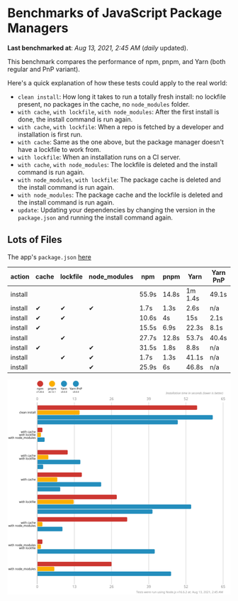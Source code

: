 # Benchmarks of JavaScript Package Managers

**Last benchmarked at**: _Aug 13, 2021, 2:45 AM_ (_daily_ updated).

This benchmark compares the performance of npm, pnpm, and Yarn (both regular and PnP variant).

Here's a quick explanation of how these tests could apply to the real world:

- `clean install`: How long it takes to run a totally fresh install: no lockfile present, no packages in the cache, no `node_modules` folder.
- `with cache`, `with lockfile`, `with node_modules`: After the first install is done, the install command is run again.
- `with cache`, `with lockfile`: When a repo is fetched by a developer and installation is first run.
- `with cache`: Same as the one above, but the package manager doesn't have a lockfile to work from.
- `with lockfile`: When an installation runs on a CI server.
- `with cache`, `with node_modules`: The lockfile is deleted and the install command is run again.
- `with node_modules`, `with lockfile`: The package cache is deleted and the install command is run again.
- `with node_modules`: The package cache and the lockfile is deleted and the install command is run again.
- `update`: Updating your dependencies by changing the version in the `package.json` and running the install command again.

## Lots of Files

The app's `package.json` [here](https://github.com/pnpm/pnpm.github.io/blob/main/benchmarks/fixtures/alotta-files/package.json)

| action  | cache | lockfile | node_modules| npm | pnpm | Yarn | Yarn PnP |
| ---     | ---   | ---      | ---         | --- | ---  | ---  | ---      |
| install |       |          |             | 55.9s | 14.8s | 1m 1.4s | 49.1s |
| install | ✔     | ✔        | ✔           | 1.7s | 1.3s | 2.6s | n/a |
| install | ✔     | ✔        |             | 10.6s | 4s | 15s | 2.1s |
| install | ✔     |          |             | 15.5s | 6.9s | 22.3s | 8.1s |
| install |       | ✔        |             | 27.7s | 12.8s | 53.7s | 40.4s |
| install | ✔     |          | ✔           | 31.5s | 1.8s | 8.8s | n/a |
| install |       | ✔        | ✔           | 1.7s | 1.3s | 41.1s | n/a |
| install |       |          | ✔           | 25.9s | 6s | 46.8s | n/a |

![Graph of the alotta-files results](../../static/img/benchmarks/alotta-files.svg)